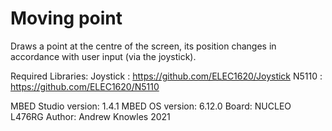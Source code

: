   Moving point
  ============
 
  Draws a point at the centre of the screen, its position changes in accordance with user input (via the joystick).
  
  Required Libraries: Joystick : https://github.com/ELEC1620/Joystick
                      N5110    : https://github.com/ELEC1620/N5110
  
  MBED Studio version: 1.4.1 
  MBED OS version: 6.12.0 
  Board: NUCLEO L476RG 
  Author: Andrew Knowles 2021
